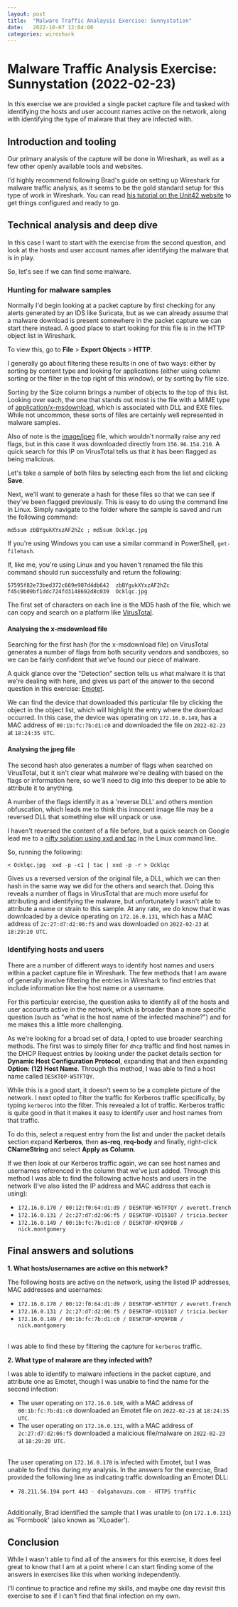 ```yaml
---
layout: post
title:  "Malware Traffic Analaysis Exercise: Sunnystation"
date:   2022-10-07 12:04:00
categories: wireshark
---
```


# Malware Traffic Analysis Exercise: Sunnystation (2022-02-23)

In this exercise we are provided a single packet capture file and tasked with identifying the hosts and user account names active on the network, along with identifying the type of malware that they are infected with.

## Introduction and tooling

Our primary analysis of the capture will be done in Wireshark, as well as a few other openly available tools and websites.

I'd highly recommend following Brad's guide on setting up Wireshark for malware traffic analysis, as it seems to be the gold standard setup for this type of work in Wireshark. You can read [his tutorial on the Unit42 website](https://unit42.paloaltonetworks.com/unit42-customizing-wireshark-changing-column-display/) to get things configured and ready to go.

## Technical analysis and deep dive

In this case I want to start with the exercise from the second question, and look at the hosts and user account names after identifying the malware that is in play.

So, let's see if we can find some malware.

### Hunting for malware samples

Normally I'd begin looking at a packet capture by first checking for any alerts generated by an IDS like Suricata, but as we can already assume that a malware download is present somewhere in the packet capture we can start there instead. A good place to start looking for this file is in the HTTP object list in Wireshark.

To view this, go to **File** > **Export Objects** > **HTTP**.

I generally go about filtering these results in one of two ways: either by sorting by content type and looking for applications (either using column sorting or the filter in the top right of this window), or by sorting by file size.

Sorting by the Size column brings a number of objects to the top of this list. Looking over each, the one that stands out most is the file with a MIME type of [application/x-msdownload](https://mimetype.io/application/x-msdownload), which is associated with DLL and EXE files. While not uncommon, these sorts of files are certainly well represented in malware samples.

Also of note is the [image/jpeg](https://mimetype.io/image/jpeg) file, which wouldn't normally raise any red flags, but in this case it was downloaded directly from `156.96.154.210`. A quick search for this IP on VirusTotal tells us that it has been flagged as being malicious.

Let's take a sample of both files by selecting each from the list and clicking **Save**.

Next, we'll want to generate a hash for these files so that we can see if they've been flagged previously. This is easy to do using the command line in Linux. Simply navigate to the folder where the sample is saved and run the following command:

`md5sum zbBYgukXYxzAF2hZc ; md5sum Ocklqc.jpg`

If you're using Windows you can use a similar command in PowerShell, `get-filehash`.

If, like me, you're using Linux and you haven't renamed the file this command should run successfully and return the following:

`57595f82e73bed372c669e907d4db642  zbBYgukXYxzAF2hZc`
`f45c9b09bf1ddc724fd3148692d8c039  Ocklqc.jpg`

The first set of characters on each line is the MD5 hash of the file, which we can copy and search on a platform like [VirusTotal](https://www.virustotal.com/gui/home/search).

#### Analysing the x-msdownload file

Searching for the first hash (for the x-msdownload file) on VirusTotal generates a number of flags from both security vendors and sandboxes, so we can be fairly confident that we've found our piece of malware.

A quick glance over the "Detection" section tells us what malware it is that we're dealing with here, and gives us part of the answer to the second question in this exercise: [Emotet](https://en.wikipedia.org/wiki/Emotet).

We can find the device that downloaded this particular file by clicking the object in the object list, which will highlight the entry where the download occurred. In this case, the device was operating on `172.16.0.149`, has a MAC address of `00:1b:fc:7b:d1:c0` and downloaded the file on `2022-02-23` at `18:24:35 UTC`.

#### Analysing the jpeg file

The second hash also generates a number of flags when searched on VirusTotal, but it isn't clear what malware we're dealing with based on the flags or information here, so we'll need to dig into this deeper to be able to attribute it to anything.

A number of the flags identify it as a 'reverse DLL' and others mention obfuscation, which leads me to think this innocent image file may be a reversed DLL that something else will unpack or use.

I haven't reversed the content of a file before, but a quick search on Google lead me to a [nifty solution using xxd and tac](https://unix.stackexchange.com/questions/416401/how-to-reverse-the-content-of-binary-file) in the Linux command line.

So, running the following:

`< Ocklqc.jpg  xxd -p -c1 | tac | xxd -p -r > Ocklqc`

Gives us a reversed version of the original file, a DLL, which we can then hash in the same way we did for the others and search that. Doing this reveals a number of flags in VirusTotal that are much more useful for attributing and identifying the malware, but unfortunately I wasn't able to attribute a name or strain to this sample. At any rate, we do know that it was downloaded by a device operating on `172.16.0.131`, which has a MAC address of `2c:27:d7:d2:06:f5` and was downloaded on `2022-02-23` at `18:29:20 UTC`.

### Identifying hosts and users

There are a number of different ways to identify host names and users within a packet capture file in Wireshark. The few methods that I am aware of generally involve filtering the entries in Wireshark to find entries that include information like the host name or a username.

For this particular exercise, the question asks to identify all of the hosts and user accounts active in the network, which is broader than a more specific question (such as "what is the host name of the infected machine?") and for me makes this a little more challenging.

As we're looking for a broad set of data, I opted to use broader searching methods. The first was to simply filter for `dhcp` traffic and find host names in the DHCP Request entries by looking under the packet details section for **Dynamic Host Configuration Protocol**, expanding that and then expanding **Option: (12) Host Name**. Through this method, I was able to find a host name called `DESKTOP-W5TFTQY`.

While this is a good start, it doesn't seem to be a complete picture of the network. I next opted to filter the traffic for Kerberos traffic specifically, by typing `kerberos` into the filter. This revealed a lot of traffic. Kerberos traffic is quite good in that it makes it easy to identify user and host names from that traffic.

To do this, select a request entry from the list and under the packet details section expand **Kerberos**, then **as-req**, **req-body** and finally, right-click **CNameString** and select **Apply as Column**.

If we then look at our Kerberos traffic again, we can see host names and usernames referenced in the column that we've just added. Through this method I was able to find the following active hosts and users in the network (I've also listed the IP address and MAC address that each is using):

- `172.16.0.170 / 00:12:f0:64:d1:d9 / DESKTOP-W5TFTQY / everett.french`
- `172.16.0.131 / 2c:27:d7:d2:06:f5 / DESKTOP-VD151O7 / tricia.becker`
- `172.16.0.149 / 00:1b:fc:7b:d1:c0 / DESKTOP-KPQ9FDB / nick.montgomery`

## Final answers and solutions

**1. What hosts/usernames are active on this network?**  
  
The following hosts are active on the network, using the listed IP addresses, MAC addresses and usernames:

- `172.16.0.170 / 00:12:f0:64:d1:d9 / DESKTOP-W5TFTQY / everett.french`
- `172.16.0.131 / 2c:27:d7:d2:06:f5 / DESKTOP-VD151O7 / tricia.becker`
- `172.16.0.149 / 00:1b:fc:7b:d1:c0 / DESKTOP-KPQ9FDB / nick.montgomery`  
  
<br/>I was able to find these by filtering the capture for `kerberos` traffic.

**2. What type of malware are they infected with?**  
  
I was able to identify to malware infections in the packet capture, and attribute one as Emotet, though I was unable to find the name for the second infection:

- The user operating on `172.16.0.149`, with a MAC address of `00:1b:fc:7b:d1:c0` downloaded an Emotet file on `2022-02-23` at `18:24:35 UTC`.
- The user operating on `172.16.0.131`, with a MAC address of `2c:27:d7:d2:06:f5` downloaded a malicious file/malware on `2022-02-23` at `18:29:20 UTC`.

<br/>The user operating on `172.16.0.170` is infected with Emotet, but I was unable to find this during my analysis. In the answers for the exercise, Brad provided the following line as indicating traffic downloading an Emotet DLL:

- `78.211.56.194 port 443 - dalgahavuzu.com - HTTPS traffic`  
  
<br/>Additionally, Brad identified the sample that I was unable to (on `172.1.0.131`) as 'Formbook' (also known as 'XLoader').

## Conclusion

While I wasn't able to find all of the answers for this exercise, it does feel great to know that I am at a point where I can start finding some of the answers in exercises like this when working independently.

I'll continue to practice and refine my skills, and maybe one day revisit this exercise to see if I can't find that final infection on my own.
